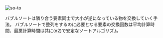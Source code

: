<img src="image/bubble_sort.png" alt="so-to">

バブルソートは隣り合う要素同士で大小が逆になっている物を交換していく手法。
バブルソートで整列をするのに必要となる要素の交換回数は平均計算時間、最悪計算時間は共に(n2)で安定なソートアルゴリズム